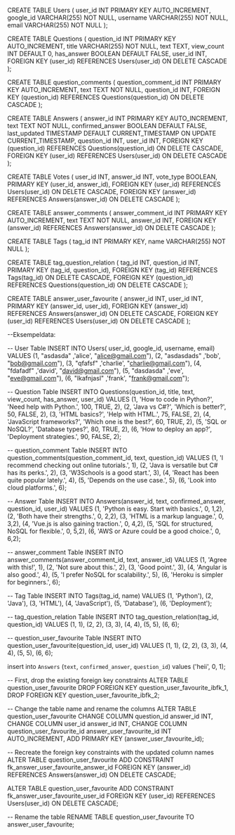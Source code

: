 CREATE TABLE Users (
    user_id INT PRIMARY KEY AUTO_INCREMENT,
    google_id VARCHAR(255) NOT NULL,
    username VARCHAR(255) NOT NULL,
    email VARCHAR(255) NOT NULL
);

CREATE TABLE Questions (
    question_id INT PRIMARY KEY AUTO_INCREMENT,
    title VARCHAR(255) NOT NULL,
    text TEXT,
    view_count INT DEFAULT 0,
    has_answer BOOLEAN DEFAULT FALSE,
    user_id INT,
    FOREIGN KEY (user_id) REFERENCES Users(user_id) ON DELETE CASCADE
); 

CREATE TABLE question_comments (
    question_comment_id INT PRIMARY KEY AUTO_INCREMENT,
    text TEXT NOT NULL,
    question_id INT,
    FOREIGN KEY (question_id) REFERENCES Questions(question_id) ON DELETE CASCADE
);

CREATE TABLE Answers (
    answer_id INT PRIMARY KEY AUTO_INCREMENT,
    text TEXT NOT NULL,
    confirmed_answer BOOLEAN DEFAULT FALSE,
    last_updated TIMESTAMP DEFAULT CURRENT_TIMESTAMP ON UPDATE CURRENT_TIMESTAMP,
    question_id INT,
    user_id INT,
    FOREIGN KEY (question_id) REFERENCES Questions(question_id) ON DELETE CASCADE,
    FOREIGN KEY (user_id) REFERENCES Users(user_id) ON DELETE CASCADE
);

CREATE TABLE Votes (
    user_id INT,
    answer_id INT,
    vote_type BOOLEAN,
    PRIMARY KEY (user_id, answer_id),
    FOREIGN KEY (user_id) REFERENCES Users(user_id) ON DELETE CASCADE,
    FOREIGN KEY (answer_id) REFERENCES Answers(answer_id) ON DELETE CASCADE
);

CREATE TABLE answer_comments (
    answer_comment_id INT PRIMARY KEY AUTO_INCREMENT,
    text TEXT NOT NULL,
    answer_id INT,
    FOREIGN KEY (answer_id) REFERENCES Answers(answer_id) ON DELETE CASCADE
);

CREATE TABLE Tags (
    tag_id INT PRIMARY KEY,
    name VARCHAR(255) NOT NULL
);

CREATE TABLE tag_question_relation (
    tag_id INT,
    question_id INT,
    PRIMARY KEY (tag_id, question_id),
    FOREIGN KEY (tag_id) REFERENCES Tags(tag_id) ON DELETE CASCADE,
    FOREIGN KEY (question_id) REFERENCES Questions(question_id) ON DELETE CASCADE
);

CREATE TABLE answer_user_favourite (
    answer_id INT,
    user_id INT,
    PRIMARY KEY (answer_id, user_id),
    FOREIGN KEY (answer_id) REFERENCES Answers(answer_id) ON DELETE CASCADE,
    FOREIGN KEY (user_id) REFERENCES Users(user_id) ON DELETE CASCADE
);

--Eksempeldata:

-- User Table
INSERT INTO Users( user_id, google_id, username, email) VALUES 
(1, "asdasda" ,'alice', "alice@gmail.com"),
(2, "asdasdads" ,'bob', "bob@gmail.com"),
(3, "qfafsf" ,'charlie', "charlie@gmail.com"),
(4, "fdafadf" ,'david', "david@gmail.com"),
(5, "dasdasda" ,'eve', "eve@gmail.com"),
(6, "lkafnjasl" ,'frank', "frank@gmail.com");

-- Question Table
INSERT INTO Questions(question_id, title, text, view_count, has_answer, user_id) VALUES 
(1, 'How to code in Python?', 'Need help with Python.', 100, TRUE, 2),
(2, 'Java vs C#?', 'Which is better?', 50, FALSE, 2),
(3, 'HTML basics?', 'Help with HTML.', 75, FALSE, 2),
(4, 'JavaScript frameworks?', 'Which one is the best?', 60, TRUE, 2),
(5, 'SQL or NoSQL?', 'Database types?', 80, TRUE, 2),
(6, 'How to deploy an app?', 'Deployment strategies.', 90, FALSE, 2);

-- question_comment Table
INSERT INTO question_comments(question_comment_id, text, question_id) VALUES 
(1, 'I recommend checking out online tutorials.', 1),
(2, 'Java is versatile but C# has its perks.', 2),
(3, 'W3Schools is a good start.', 3),
(4, 'React has been quite popular lately.', 4),
(5, 'Depends on the use case.', 5),
(6, 'Look into cloud platforms.', 6);

-- Answer Table
INSERT INTO Answers(answer_id, text, confirmed_answer, question_id, user_id) VALUES 
(1, 'Python is easy. Start with basics.', 0, 1,2),
(2, 'Both have their strengths.', 0, 2,2),
(3, 'HTML is a markup language.', 0, 3,2),
(4, 'Vue.js is also gaining traction.', 0, 4,2),
(5, 'SQL for structured, NoSQL for flexible.', 0, 5,2),
(6, 'AWS or Azure could be a good choice.', 0, 6,2);

-- answer_comment Table
INSERT INTO answer_comments(answer_comment_id, text, answer_id) VALUES 
(1, 'Agree with this!', 1),
(2, 'Not sure about this.', 2),
(3, 'Good point.', 3),
(4, 'Angular is also good.', 4),
(5, 'I prefer NoSQL for scalability.', 5),
(6, 'Heroku is simpler for beginners.', 6);

-- Tag Table
INSERT INTO Tags(tag_id, name) VALUES 
(1, 'Python'),
(2, 'Java'),
(3, 'HTML'),
(4, 'JavaScript'),
(5, 'Database'),
(6, 'Deployment');

-- tag_question_relation Table
INSERT INTO tag_question_relation(tag_id, question_id) VALUES 
(1, 1),
(2, 2),
(3, 3),
(4, 4),
(5, 5),
(6, 6);

-- question_user_favourite Table
INSERT INTO question_user_favourite(question_id, user_id) VALUES 
(1, 1),
(2, 2),
(3, 3),
(4, 4),
(5, 5),
(6, 6);


insert into `Answers` (`text`, `confirmed_answer`, `question_id`) values ('heii', 0, 1);





-- First, drop the existing foreign key constraints
ALTER TABLE question_user_favourite
DROP FOREIGN KEY question_user_favourite_ibfk_1, 
DROP FOREIGN KEY question_user_favourite_ibfk_2;

-- Change the table name and rename the columns
ALTER TABLE question_user_favourite
CHANGE COLUMN question_id answer_id INT,
CHANGE COLUMN user_id answer_id INT,
CHANGE COLUMN question_user_favourite_id answer_user_favourite_id INT AUTO_INCREMENT,
ADD PRIMARY KEY (answer_user_favourite_id);

-- Recreate the foreign key constraints with the updated column names
ALTER TABLE question_user_favourite
ADD CONSTRAINT fk_answer_user_favourite_answer_id
FOREIGN KEY (answer_id) REFERENCES Answers(answer_id) ON DELETE CASCADE;

ALTER TABLE question_user_favourite
ADD CONSTRAINT fk_answer_user_favourite_user_id
FOREIGN KEY (user_id) REFERENCES Users(user_id) ON DELETE CASCADE;

-- Rename the table
RENAME TABLE question_user_favourite TO answer_user_favourite;
